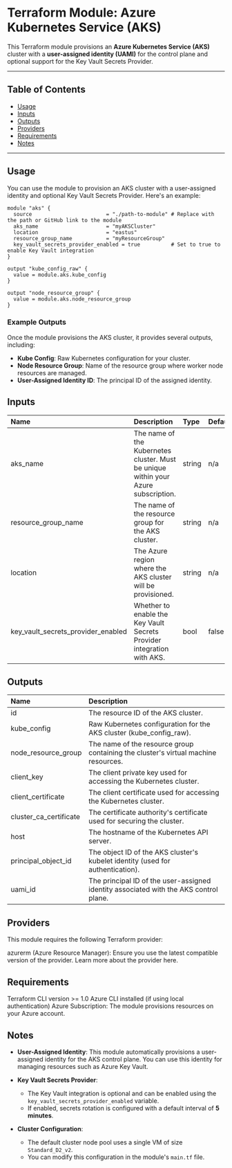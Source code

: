 # Terraform Module: Azure Kubernetes Service (AKS)

This Terraform module provisions an **Azure Kubernetes Service (AKS)** cluster with a **user-assigned identity (UAMI)** for the control plane and optional support for the Key Vault Secrets Provider. 

---

## Table of Contents

- [Usage](#usage)
- [Inputs](#inputs)
- [Outputs](#outputs)
- [Providers](#providers)
- [Requirements](#requirements)
- [Notes](#notes)

---

## Usage

You can use the module to provision an AKS cluster with a user-assigned identity and optional Key Vault Secrets Provider. Here's an example:

```hcl
module "aks" {
  source                        = "./path-to-module" # Replace with the path or GitHub link to the module
  aks_name                      = "myAKSCluster"
  location                      = "eastus"
  resource_group_name           = "myResourceGroup"
  key_vault_secrets_provider_enabled = true          # Set to true to enable Key Vault integration
}

output "kube_config_raw" {
  value = module.aks.kube_config
}

output "node_resource_group" {
  value = module.aks.node_resource_group
}
```

### Example Outputs

Once the module provisions the AKS cluster, it provides several outputs, including:

- **Kube Config**: Raw Kubernetes configuration for your cluster.
- **Node Resource Group**: Name of the resource group where worker node resources are managed.
- **User-Assigned Identity ID**: The principal ID of the assigned identity.

## Inputs

| Name | Description | Type | Default | Required |
| :-- | :-- | :-- | :-- | :-- |
| aks_name | The name of the Kubernetes cluster. Must be unique within your Azure subscription. | string | n/a | Yes |
| resource_group_name | The name of the resource group for the AKS cluster. | string | n/a | Yes |
| location | The Azure region where the AKS cluster will be provisioned. | string | n/a | Yes |
| key_vault_secrets_provider_enabled | Whether to enable the Key Vault Secrets Provider integration with AKS. | bool | false | No |

## Outputs

| Name | Description |
| :-- | :-- |
| id | The resource ID of the AKS cluster. |
| kube_config | Raw Kubernetes configuration for the AKS cluster (kube_config_raw). |
| node_resource_group | The name of the resource group containing the cluster's virtual machine resources. |
| client_key | The client private key used for accessing the Kubernetes cluster. |
| client_certificate | The client certificate used for accessing the Kubernetes cluster. |
| cluster_ca_certificate | The certificate authority's certificate used for securing the cluster. |
| host | The hostname of the Kubernetes API server. |
| principal_object_id | The object ID of the AKS cluster's kubelet identity (used for authentication). |
| uami_id | The principal ID of the user-assigned identity associated with the AKS control plane. |

## Providers

This module requires the following Terraform provider:

azurerm (Azure Resource Manager): Ensure you use the latest compatible version of the provider. Learn more about the provider here.

## Requirements

Terraform CLI version >= 1.0
Azure CLI installed (if using local authentication)
Azure Subscription: The module provisions resources on your Azure account.

## Notes

- **User-Assigned Identity**: 
  This module automatically provisions a user-assigned identity for the AKS control plane. You can use this identity for managing resources such as Azure Key Vault.

- **Key Vault Secrets Provider**: 
  - The Key Vault integration is optional and can be enabled using the `key_vault_secrets_provider_enabled` variable.
  - If enabled, secrets rotation is configured with a default interval of **5 minutes**.

- **Cluster Configuration**:
  - The default cluster node pool uses a single VM of size `Standard_D2_v2`.
  - You can modify this configuration in the module's `main.tf` file.
